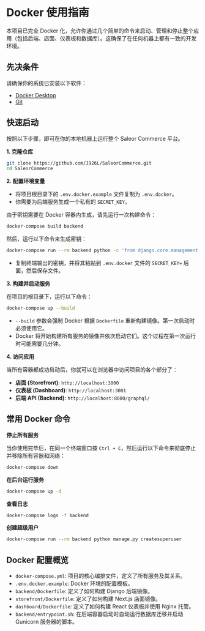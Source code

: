 # Docker 使用指南

本项目已完全 Docker 化，允许你通过几个简单的命令来启动、管理和停止整个应用（包括后端、店面、仪表板和数据库）。这确保了在任何机器上都有一致的开发环境。

## 先决条件

请确保你的系统已安装以下软件：

*   [Docker Desktop](https://www.docker.com/products/docker-desktop/)
*   [Git](https://git-scm.com/)

## 快速启动

按照以下步骤，即可在你的本地机器上运行整个 Saleor Commerce 平台。

**1. 克隆仓库**

```bash
git clone https://github.com/J926L/SaleorCommerce.git
cd SaleorCommerce
```

**2. 配置环境变量**

*   将项目根目录下的 `.env.docker.example` 文件复制为 `.env.docker`。
*   你需要为后端服务生成一个私有的 `SECRET_KEY`。

由于密钥需要在 Docker 容器内生成，请先运行一次构建命令：

```bash
docker-compose build backend
```

然后，运行以下命令来生成密钥：

```bash
docker-compose run --rm backend python -c 'from django.core.management.utils import get_random_secret_key; print(get_random_secret_key())'
```

*   复制终端输出的密钥，并将其粘贴到 `.env.docker` 文件的 `SECRET_KEY=` 后面，然后保存文件。

**3. 构建并启动服务**

在项目的根目录下，运行以下命令：

```bash
docker-compose up --build
```

*   `--build` 参数会强制 Docker 根据 `Dockerfile` 重新构建镜像。第一次启动时必须使用它。
*   Docker 将开始构建所有服务的镜像并依次启动它们。这个过程在第一次运行时可能需要几分钟。

**4. 访问应用**

当所有容器都成功启动后，你就可以在浏览器中访问项目的各个部分了：

*   **店面 (Storefront)**: `http://localhost:3000`
*   **仪表板 (Dashboard)**: `http://localhost:3001`
*   **后端 API (Backend)**: `http://localhost:8000/graphql/`

## 常用 Docker 命令

**停止所有服务**

当你使用完毕后，在同一个终端窗口按 `Ctrl + C`，然后运行以下命令来彻底停止并移除所有容器和网络：

```bash
docker-compose down
```

**在后台运行服务**

```bash
docker-compose up -d
```

**查看日志**

```bash
docker-compose logs -f backend
```

**创建超级用户**

```bash
docker-compose run --rm backend python manage.py createsuperuser
```

## Docker 配置概览

*   `docker-compose.yml`: 项目的核心编排文件，定义了所有服务及其关系。
*   `.env.docker.example`: Docker 环境的配置模板。
*   `backend/Dockerfile`: 定义了如何构建 Django 后端镜像。
*   `storefront/Dockerfile`: 定义了如何构建 Next.js 店面镜像。
*   `dashboard/Dockerfile`: 定义了如何构建 React 仪表板并使用 Nginx 托管。
*   `backend/entrypoint.sh`: 在后端容器启动时自动运行数据库迁移并启动 Gunicorn 服务器的脚本。

